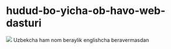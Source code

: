 # hudud-bo-yicha-ob-havo-web-dasturi

![](https://github.com/ALEVcoder/hudud-bo-yicha-ob-havo-web-dasturi/screen.png)
Uzbekcha ham nom beraylik englishcha beravermasdan
